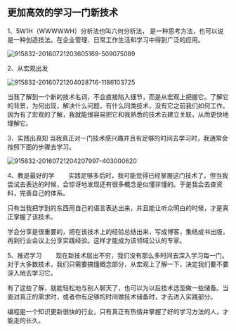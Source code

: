 ## 更加高效的学习一门新技术

1、5W1H（WWWWWH）分析法也叫六何分析法，
是一种思考方法，也可以说是一种创造技法。在企业管理、日常工作生活和学习中得到广泛的应用。

![915832-20160721203605169-509075089](D:\learn-space\blog\个人发展-经验总结\如何快速的学习一门技术\915832-20160721203605169-509075089.png)

2、从宏观出发

![915832-20160721204028716-1186103725](D:\learn-space\blog\个人发展-经验总结\如何快速的学习一门技术\915832-20160721204028716-1186103725.png)

当我了解到一个新的技术名词，不会直接陷入细节，而是从宏观上把握它。了解它的背景，为何出现，解决什么问题，有什么同类技术，没有它之前我们如何工作。因为有了宏观的了解，我就能很容易把它和我熟悉的技术去建立关联，从而更快地理解它。

3、实践出真知
当我真正对一门技术感兴趣并且有足够的时间去学习时，我通常会按照下面的步骤去学习。

![915832-20160721204207997-403000620](D:\learn-space\blog\个人发展-经验总结\如何快速的学习一门技术\915832-20160721204207997-403000620.png)

4、教是最好的学
　　实践足够多后时，我可能觉得已经掌握这门技术了。但当我尝试去表达的时候，会惊讶地发现还有很多概念是似懂非懂的。于是我会去查资料，完善自己的体系。

只有当我把学到的东西用自己的语言表达出来，并且能让听众明白的时候，才是真正掌握了该技术。

学会分享是很重要的，把在该技术上的经验总结出来，写成博客，集结成书出版，再到行业会议上分享实践经验。这样才能成为该领域公认的专家。

5、推迟学习
　　现在新技术层出不穷，我们没有那么多时间去深入学习每一门。对于大多数技术，我们只需要搞懂概念部分，从宏观上了解一下，决定我们要不要深入地去学习它。

有了这些了解，就能轻松地与别人聊天了，也可以为以后技术选型做一些储备。当面对真正的需求时，或者你有足够的时间做技术储备时，才去进入实践部分。

编程是一个知识更新很快的行业，只有真正有热情并掌握了好的学习方法的人，才能走的长久。
